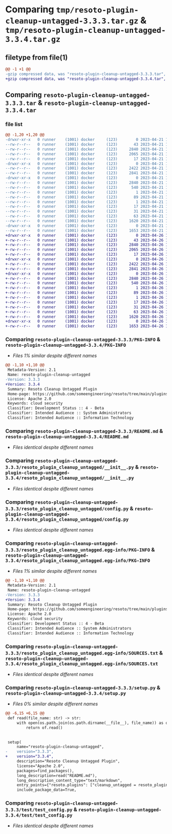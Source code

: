 # Comparing `tmp/resoto-plugin-cleanup-untagged-3.3.3.tar.gz` & `tmp/resoto-plugin-cleanup-untagged-3.3.4.tar.gz`

## filetype from file(1)

```diff
@@ -1 +1 @@
-gzip compressed data, was "resoto-plugin-cleanup-untagged-3.3.3.tar", last modified: Fri Apr 21 14:34:43 2023, max compression
+gzip compressed data, was "resoto-plugin-cleanup-untagged-3.3.4.tar", last modified: Wed Apr 26 16:51:43 2023, max compression
```

## Comparing `resoto-plugin-cleanup-untagged-3.3.3.tar` & `resoto-plugin-cleanup-untagged-3.3.4.tar`

### file list

```diff
@@ -1,20 +1,20 @@
-drwxr-xr-x   0 runner    (1001) docker     (123)        0 2023-04-21 14:34:43.818903 resoto-plugin-cleanup-untagged-3.3.3/
--rw-r--r--   0 runner    (1001) docker     (123)       43 2023-04-21 14:31:59.000000 resoto-plugin-cleanup-untagged-3.3.3/MANIFEST.in
--rw-r--r--   0 runner    (1001) docker     (123)     2840 2023-04-21 14:34:43.818903 resoto-plugin-cleanup-untagged-3.3.3/PKG-INFO
--rw-r--r--   0 runner    (1001) docker     (123)     2065 2023-04-21 14:31:59.000000 resoto-plugin-cleanup-untagged-3.3.3/README.md
--rw-r--r--   0 runner    (1001) docker     (123)       17 2023-04-21 14:31:59.000000 resoto-plugin-cleanup-untagged-3.3.3/requirements.txt
-drwxr-xr-x   0 runner    (1001) docker     (123)        0 2023-04-21 14:34:43.818903 resoto-plugin-cleanup-untagged-3.3.3/resoto_plugin_cleanup_untagged/
--rw-r--r--   0 runner    (1001) docker     (123)     2422 2023-04-21 14:31:59.000000 resoto-plugin-cleanup-untagged-3.3.3/resoto_plugin_cleanup_untagged/__init__.py
--rw-r--r--   0 runner    (1001) docker     (123)     2841 2023-04-21 14:31:59.000000 resoto-plugin-cleanup-untagged-3.3.3/resoto_plugin_cleanup_untagged/config.py
-drwxr-xr-x   0 runner    (1001) docker     (123)        0 2023-04-21 14:34:43.818903 resoto-plugin-cleanup-untagged-3.3.3/resoto_plugin_cleanup_untagged.egg-info/
--rw-r--r--   0 runner    (1001) docker     (123)     2840 2023-04-21 14:34:43.000000 resoto-plugin-cleanup-untagged-3.3.3/resoto_plugin_cleanup_untagged.egg-info/PKG-INFO
--rw-r--r--   0 runner    (1001) docker     (123)      540 2023-04-21 14:34:43.000000 resoto-plugin-cleanup-untagged-3.3.3/resoto_plugin_cleanup_untagged.egg-info/SOURCES.txt
--rw-r--r--   0 runner    (1001) docker     (123)        1 2023-04-21 14:34:43.000000 resoto-plugin-cleanup-untagged-3.3.3/resoto_plugin_cleanup_untagged.egg-info/dependency_links.txt
--rw-r--r--   0 runner    (1001) docker     (123)       89 2023-04-21 14:34:43.000000 resoto-plugin-cleanup-untagged-3.3.3/resoto_plugin_cleanup_untagged.egg-info/entry_points.txt
--rw-r--r--   0 runner    (1001) docker     (123)        1 2023-04-21 14:34:43.000000 resoto-plugin-cleanup-untagged-3.3.3/resoto_plugin_cleanup_untagged.egg-info/not-zip-safe
--rw-r--r--   0 runner    (1001) docker     (123)       17 2023-04-21 14:34:43.000000 resoto-plugin-cleanup-untagged-3.3.3/resoto_plugin_cleanup_untagged.egg-info/requires.txt
--rw-r--r--   0 runner    (1001) docker     (123)       31 2023-04-21 14:34:43.000000 resoto-plugin-cleanup-untagged-3.3.3/resoto_plugin_cleanup_untagged.egg-info/top_level.txt
--rw-r--r--   0 runner    (1001) docker     (123)       63 2023-04-21 14:34:43.818903 resoto-plugin-cleanup-untagged-3.3.3/setup.cfg
--rw-r--r--   0 runner    (1001) docker     (123)     1620 2023-04-21 14:31:59.000000 resoto-plugin-cleanup-untagged-3.3.3/setup.py
-drwxr-xr-x   0 runner    (1001) docker     (123)        0 2023-04-21 14:34:43.818903 resoto-plugin-cleanup-untagged-3.3.3/test/
--rw-r--r--   0 runner    (1001) docker     (123)     1653 2023-04-21 14:31:59.000000 resoto-plugin-cleanup-untagged-3.3.3/test/test_config.py
+drwxr-xr-x   0 runner    (1001) docker     (123)        0 2023-04-26 16:51:43.213034 resoto-plugin-cleanup-untagged-3.3.4/
+-rw-r--r--   0 runner    (1001) docker     (123)       43 2023-04-26 16:49:29.000000 resoto-plugin-cleanup-untagged-3.3.4/MANIFEST.in
+-rw-r--r--   0 runner    (1001) docker     (123)     2840 2023-04-26 16:51:43.213034 resoto-plugin-cleanup-untagged-3.3.4/PKG-INFO
+-rw-r--r--   0 runner    (1001) docker     (123)     2065 2023-04-26 16:49:29.000000 resoto-plugin-cleanup-untagged-3.3.4/README.md
+-rw-r--r--   0 runner    (1001) docker     (123)       17 2023-04-26 16:49:29.000000 resoto-plugin-cleanup-untagged-3.3.4/requirements.txt
+drwxr-xr-x   0 runner    (1001) docker     (123)        0 2023-04-26 16:51:43.209034 resoto-plugin-cleanup-untagged-3.3.4/resoto_plugin_cleanup_untagged/
+-rw-r--r--   0 runner    (1001) docker     (123)     2422 2023-04-26 16:49:29.000000 resoto-plugin-cleanup-untagged-3.3.4/resoto_plugin_cleanup_untagged/__init__.py
+-rw-r--r--   0 runner    (1001) docker     (123)     2841 2023-04-26 16:49:29.000000 resoto-plugin-cleanup-untagged-3.3.4/resoto_plugin_cleanup_untagged/config.py
+drwxr-xr-x   0 runner    (1001) docker     (123)        0 2023-04-26 16:51:43.213034 resoto-plugin-cleanup-untagged-3.3.4/resoto_plugin_cleanup_untagged.egg-info/
+-rw-r--r--   0 runner    (1001) docker     (123)     2840 2023-04-26 16:51:43.000000 resoto-plugin-cleanup-untagged-3.3.4/resoto_plugin_cleanup_untagged.egg-info/PKG-INFO
+-rw-r--r--   0 runner    (1001) docker     (123)      540 2023-04-26 16:51:43.000000 resoto-plugin-cleanup-untagged-3.3.4/resoto_plugin_cleanup_untagged.egg-info/SOURCES.txt
+-rw-r--r--   0 runner    (1001) docker     (123)        1 2023-04-26 16:51:43.000000 resoto-plugin-cleanup-untagged-3.3.4/resoto_plugin_cleanup_untagged.egg-info/dependency_links.txt
+-rw-r--r--   0 runner    (1001) docker     (123)       89 2023-04-26 16:51:43.000000 resoto-plugin-cleanup-untagged-3.3.4/resoto_plugin_cleanup_untagged.egg-info/entry_points.txt
+-rw-r--r--   0 runner    (1001) docker     (123)        1 2023-04-26 16:51:43.000000 resoto-plugin-cleanup-untagged-3.3.4/resoto_plugin_cleanup_untagged.egg-info/not-zip-safe
+-rw-r--r--   0 runner    (1001) docker     (123)       17 2023-04-26 16:51:43.000000 resoto-plugin-cleanup-untagged-3.3.4/resoto_plugin_cleanup_untagged.egg-info/requires.txt
+-rw-r--r--   0 runner    (1001) docker     (123)       31 2023-04-26 16:51:43.000000 resoto-plugin-cleanup-untagged-3.3.4/resoto_plugin_cleanup_untagged.egg-info/top_level.txt
+-rw-r--r--   0 runner    (1001) docker     (123)       63 2023-04-26 16:51:43.213034 resoto-plugin-cleanup-untagged-3.3.4/setup.cfg
+-rw-r--r--   0 runner    (1001) docker     (123)     1620 2023-04-26 16:49:29.000000 resoto-plugin-cleanup-untagged-3.3.4/setup.py
+drwxr-xr-x   0 runner    (1001) docker     (123)        0 2023-04-26 16:51:43.213034 resoto-plugin-cleanup-untagged-3.3.4/test/
+-rw-r--r--   0 runner    (1001) docker     (123)     1653 2023-04-26 16:49:29.000000 resoto-plugin-cleanup-untagged-3.3.4/test/test_config.py
```

### Comparing `resoto-plugin-cleanup-untagged-3.3.3/PKG-INFO` & `resoto-plugin-cleanup-untagged-3.3.4/PKG-INFO`

 * *Files 1% similar despite different names*

```diff
@@ -1,10 +1,10 @@
 Metadata-Version: 2.1
 Name: resoto-plugin-cleanup-untagged
-Version: 3.3.3
+Version: 3.3.4
 Summary: Resoto Cleanup Untagged Plugin
 Home-page: https://github.com/someengineering/resoto/tree/main/plugins/cleanup_untagged
 License: Apache 2.0
 Keywords: cloud security
 Classifier: Development Status :: 4 - Beta
 Classifier: Intended Audience :: System Administrators
 Classifier: Intended Audience :: Information Technology
```

### Comparing `resoto-plugin-cleanup-untagged-3.3.3/README.md` & `resoto-plugin-cleanup-untagged-3.3.4/README.md`

 * *Files identical despite different names*

### Comparing `resoto-plugin-cleanup-untagged-3.3.3/resoto_plugin_cleanup_untagged/__init__.py` & `resoto-plugin-cleanup-untagged-3.3.4/resoto_plugin_cleanup_untagged/__init__.py`

 * *Files identical despite different names*

### Comparing `resoto-plugin-cleanup-untagged-3.3.3/resoto_plugin_cleanup_untagged/config.py` & `resoto-plugin-cleanup-untagged-3.3.4/resoto_plugin_cleanup_untagged/config.py`

 * *Files identical despite different names*

### Comparing `resoto-plugin-cleanup-untagged-3.3.3/resoto_plugin_cleanup_untagged.egg-info/PKG-INFO` & `resoto-plugin-cleanup-untagged-3.3.4/resoto_plugin_cleanup_untagged.egg-info/PKG-INFO`

 * *Files 1% similar despite different names*

```diff
@@ -1,10 +1,10 @@
 Metadata-Version: 2.1
 Name: resoto-plugin-cleanup-untagged
-Version: 3.3.3
+Version: 3.3.4
 Summary: Resoto Cleanup Untagged Plugin
 Home-page: https://github.com/someengineering/resoto/tree/main/plugins/cleanup_untagged
 License: Apache 2.0
 Keywords: cloud security
 Classifier: Development Status :: 4 - Beta
 Classifier: Intended Audience :: System Administrators
 Classifier: Intended Audience :: Information Technology
```

### Comparing `resoto-plugin-cleanup-untagged-3.3.3/resoto_plugin_cleanup_untagged.egg-info/SOURCES.txt` & `resoto-plugin-cleanup-untagged-3.3.4/resoto_plugin_cleanup_untagged.egg-info/SOURCES.txt`

 * *Files identical despite different names*

### Comparing `resoto-plugin-cleanup-untagged-3.3.3/setup.py` & `resoto-plugin-cleanup-untagged-3.3.4/setup.py`

 * *Files 0% similar despite different names*

```diff
@@ -6,15 +6,15 @@
 def read(file_name: str) -> str:
     with open(os.path.join(os.path.dirname(__file__), file_name)) as of:
         return of.read()
 
 
 setup(
     name="resoto-plugin-cleanup-untagged",
-    version="3.3.3",
+    version="3.3.4",
     description="Resoto Cleanup Untagged Plugin",
     license="Apache 2.0",
     packages=find_packages(),
     long_description=read("README.md"),
     long_description_content_type="text/markdown",
     entry_points={"resoto.plugins": ["cleanup_untagged = resoto_plugin_cleanup_untagged:CleanupUntaggedPlugin"]},
     include_package_data=True,
```

### Comparing `resoto-plugin-cleanup-untagged-3.3.3/test/test_config.py` & `resoto-plugin-cleanup-untagged-3.3.4/test/test_config.py`

 * *Files identical despite different names*

